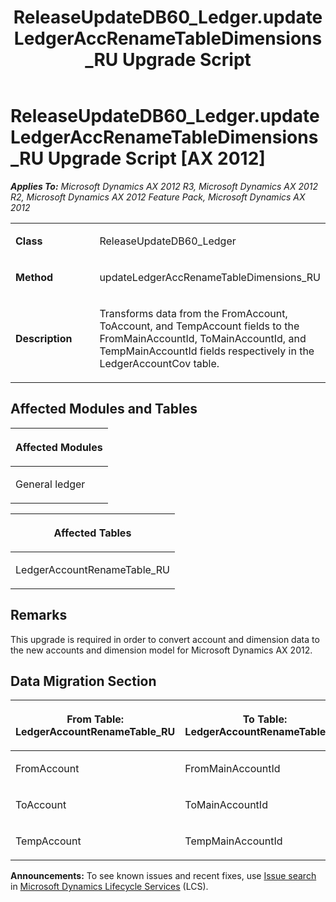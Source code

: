 ﻿---
title: ReleaseUpdateDB60_Ledger.updateLedgerAccRenameTableDimensions_RU Upgrade Script
TOCTitle: ReleaseUpdateDB60_Ledger.updateLedgerAccRenameTableDimensions_RU Upgrade Script
ms:assetid: dc9d8d1e-7bc2-a81c-64ce-446d61f9c5e8
ms:mtpsurl: https://msdn.microsoft.com/en-us/library/JJ737195(v=AX.60)
ms:contentKeyID: 49711638
ms.date: 05/18/2015
mtps_version: v=AX.60
---

# ReleaseUpdateDB60\_Ledger.updateLedgerAccRenameTableDimensions\_RU Upgrade Script [AX 2012]


_**Applies To:** Microsoft Dynamics AX 2012 R3, Microsoft Dynamics AX 2012 R2, Microsoft Dynamics AX 2012 Feature Pack, Microsoft Dynamics AX 2012_

<table>
<colgroup>
<col style="width: 50%" />
<col style="width: 50%" />
</colgroup>
<tbody>
<tr class="odd">
<td><p><strong>Class</strong></p></td>
<td><p>ReleaseUpdateDB60_Ledger</p></td>
</tr>
<tr class="even">
<td><p><strong>Method</strong></p></td>
<td><p>updateLedgerAccRenameTableDimensions_RU</p></td>
</tr>
<tr class="odd">
<td><p><strong>Description</strong></p></td>
<td><p>Transforms data from the FromAccount, ToAccount, and TempAccount fields to the FromMainAccountId, ToMainAccountId, and TempMainAccountId fields respectively in the LedgerAccountCov table.</p></td>
</tr>
</tbody>
</table>


## Affected Modules and Tables

<table>
<colgroup>
<col style="width: 100%" />
</colgroup>
<thead>
<tr class="header">
<th><p>Affected Modules</p></th>
</tr>
</thead>
<tbody>
<tr class="odd">
<td><p>General ledger</p></td>
</tr>
</tbody>
</table>


<table>
<colgroup>
<col style="width: 100%" />
</colgroup>
<thead>
<tr class="header">
<th><p>Affected Tables</p></th>
</tr>
</thead>
<tbody>
<tr class="odd">
<td><p>LedgerAccountRenameTable_RU</p></td>
</tr>
</tbody>
</table>


## Remarks

This upgrade is required in order to convert account and dimension data to the new accounts and dimension model for Microsoft Dynamics AX 2012.

## Data Migration Section

<table>
<colgroup>
<col style="width: 50%" />
<col style="width: 50%" />
</colgroup>
<thead>
<tr class="header">
<th><p>From Table: LedgerAccountRenameTable_RU</p></th>
<th><p>To Table: LedgerAccountRenameTable_RU</p></th>
</tr>
</thead>
<tbody>
<tr class="odd">
<td><p>FromAccount</p></td>
<td><p>FromMainAccountId</p></td>
</tr>
<tr class="even">
<td><p>ToAccount</p></td>
<td><p>ToMainAccountId</p></td>
</tr>
<tr class="odd">
<td><p>TempAccount</p></td>
<td><p>TempMainAccountId</p></td>
</tr>
</tbody>
</table>

  
**Announcements:** To see known issues and recent fixes, use [Issue search](http://go.microsoft.com/fwlink/?linkid=389258) in [Microsoft Dynamics Lifecycle Services](http://go.microsoft.com/fwlink/?linkid=306505) (LCS).

